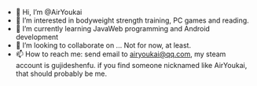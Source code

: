 - 👋 Hi, I’m @AirYoukai
- 👀 I’m interested in bodyweight strength training, PC games and reading.
- 🌱 I’m currently learning JavaWeb programming and Android development
- 💞️ I’m looking to collaborate on ... Not for now, at least.
- 📫 How to reach me: send email to airyoukai@qq.com, my steam account is gujideshenfu. if you find someone nicknamed like AirYoukai, that should probably be me.

<!---
AirYoukai/AirYoukai is a ✨ special ✨ repository because its `README.md` (this file) appears on your GitHub profile.
You can click the Preview link to take a look at your changes.
--->
